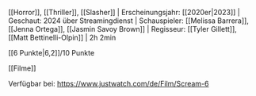 
[[Horror]], [[Thriller]], [[Slasher]] | Erscheinungsjahr: [[2020er|2023]] | Geschaut: 2024 über Streamingdienst | Schauspieler: [[Melissa Barrera]], [[Jenna Ortega]], [[Jasmin Savoy Brown]] | Regisseur: [[Tyler Gillett]], [[Matt Bettinelli-Olpin]] | 2h 2min

[[6 Punkte|6,2]]/10 Punkte


[[Filme]]

Verfügbar bei: https://www.justwatch.com/de/Film/Scream-6
